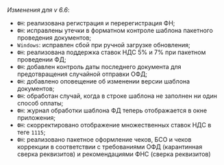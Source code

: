 _Изменения для v 6.6_:
- `ФН`: реализована регистрация и перерегистрация ФН;
- `ФН`: исправлены утечки в форматном контроле шаблона пакетного проведения документов;
- `Windows`: исправлен сбой при ручной загрузке обновления;
- `ФН`: реализована поддержка ставок НДС 5% и 7% при пакетном проведении ФД;
- `ФН`: добавлен контроль даты последнего документа для предотвращения случайной отправки ОФД;
- `ФН`: добавлено оповещение об изменении версии шаблона документов;
- `ФН`: обработан случай, когда в строке шаблона не заполнен ни один способ оплаты;
- `ФН`: журнал обработки шаблона ФД теперь отображается в окне приложения;
- `ФН`: скорректировано отображение множественных ставок НДС в теге `1115`;
- `ФН`: реализовано пакетное оформление чеков, БСО и чеков коррекции в соответствии с требованиями ОФД (карантинная сверка реквизитов) и рекомендациями ФНС (сверка реквизитов)
